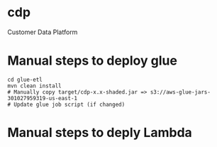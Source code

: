 # cdp
Customer Data Platform

# Manual steps to deploy glue
```
cd glue-etl
mvn clean install
# Manually copy target/cdp-x.x-shaded.jar => s3://aws-glue-jars-301027959319-us-east-1
# Update glue job script (if changed)
```

# Manual steps to deply Lambda
```
```

